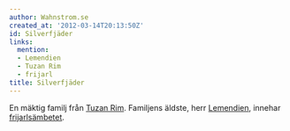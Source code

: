 ```yaml
---
author: Wahnstrom.se
created_at: '2012-03-14T20:13:50Z'
id: Silverfjäder
links:
  mention:
  - Lemendien
  - Tuzan Rim
  - frijarl
title: Silverfjäder
---
```


En mäktig familj från [Tuzan Rim]. Familjens äldste, herr [Lemendien], innehar [frijarlsämbetet].

  [Tuzan Rim]: Tuzan_Rim
  [Lemendien]: Lemendien
  [frijarlsämbetet]: frijarl